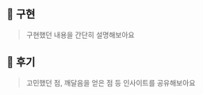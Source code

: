 ## :blue_book: 구현

> 구현했던 내용을 간단히 설명해보아요


## :speech_balloon: 후기

> 고민했던 점, 깨달음을 얻은 점 등 인사이트를 공유해보아요

